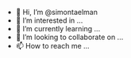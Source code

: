- 👋 Hi, I’m @simontaelman
- 👀 I’m interested in ...
- 🌱 I’m currently learning ...
- 💞️ I’m looking to collaborate on ...
- 📫 How to reach me ...

<!---
simontaelman/simontaelman is a ✨ special ✨ repository because its `README.md` (this file) appears on your GitHub profile.
You can click the Preview link to take a look at your changes.
--->
